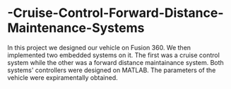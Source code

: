 # -Cruise-Control-Forward-Distance-Maintenance-Systems
In this project we designed our vehicle on Fusion 360. We then implemented two embedded systems on it. The first was a cruise control system while the other was a forward distance maintainance system. Both systems' controllers were designed on MATLAB. The parameters of the vehicle were expiramentally obtained.
